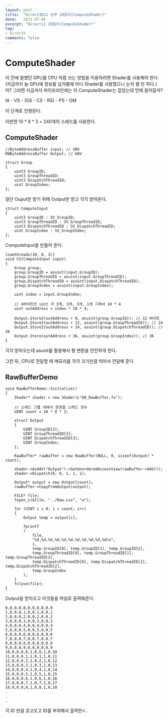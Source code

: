 ```yaml
---
layout: post
title:  "Direct3D11 공부 28일차(ComputeShader)"
date:   2021-07-06
excerpt: "Direct11 28일차(ComputeShader)"
tag:
- DirectX
comments: false
---
```


# ComputeShader
이 전에 말했던 GPU를 CPU 처럼 쓰는 방법을 이용하려면 Shader를 사용해야 한다.(지금까지 늘 GPU에 정보를 넘겨줄때 마다 Shader를 사용했으니 눈치 챌 만 하다.) 어? 그러면 지금까지 파이프라인에는 이 ComputeShader는 없었는데 언제 들어갈까? 

IA - VS - (GS - CS - RS) - PS - OM

이 단계로 진행된다.

이번엔 10 * 8 * 3 = 240개의 스레드를 사용한다.
## ComputeShader
```
//ByteAddressBuffer input; // SRV
RWByteAddressBuffer Output; // UAV

struct Group
{
    uint3 GroupID;
    uint3 GroupThreadID;
    uint3 DispatchThreadID;
    uint GroupIndex;
};
```
일단 Ouput만 받기 위해 Output만 받고 각각 받아온다.
```
struct ComputeInput
{
    uint3 GroupID : SV_GroupID;
    uint3 GroupThreadID : SV_GroupThreadID;
    uint3 DispatchThreadID : SV_DispatchThreadID;
    uint GroupIndex : SV_GroupIndex;
};
```
ComputeInput을 만들어 준다.
```
[numthreads(10, 8, 3)]
void CS(ComputeInput input)
{
    Group group;
    group.GroupID = asuint(input.GroupID);
    group.GroupThreadID = asuint(input.GroupThreadID);
    group.DispatchThreadID = asuint(input.DispatchThreadID);
    group.GroupIndex = asuint(input.GroupIndex);
    
    uint index = input.GroupIndex;
    
    // 4바이트인 uint 가 3개, 3개, 3개, 1개 그래서 10 * 4
    uint outAddress = index * 10 * 4;
    
    Output.Store3(outAddress + 0, asuint(group.GroupID)); // 12 바이트
    Output.Store3(outAddress + 12, asuint(group.GroupThreadID)); // 24
    Output.Store3(outAddress + 24, asuint(group.DispatchThreadID)); // 36
    Output.Store(outAddress + 36, asuint(group.GroupIndex)); // 36
}
```
각각 받아오는데 asuint를 활용해서 형 변환을 안전하게 한다.

그런 뒤, CPU로 전달할 때 메모리를 각각 크기만큼 띄어서 전달해 준다.

## RawBufferDemo
```
void RawBufferDemo::Initialize()
{
	Shader* shader = new Shader(L"60_RawBuffer.fx");

	// 스레드 그룹 내에서 운영할 스레드 갯수
	UINT count = 10 * 8 * 3;

	struct Output
	{
		UINT GroupID[3];
		UINT GroupThreadID[3];
		UINT DispatchThreadID[3];
		UINT GroupIndex;
	};

	RawBuffer* rawBuffer = new RawBuffer(NULL, 0, sizeof(Output) * count);

	shader->AsUAV("Output")->SetUnorderedAccessView(rawBuffer->UAV());
	shader->Dispatch(0, 0, 1, 1, 1);

	Output* output = new Output[count];
	rawBuffer->CopyFromOutput(output);

	FILE* file;
	fopen_s(&file, "../Raw.csv", "w");

	for (UINT i = 0; i < count; i++)
	{
		Output temp = output[i];

		fprintf
		(
			file,
			"%d,%d,%d,%d,%d,%d,%d,%d,%d,%d,%d\n",
			i,
			temp.GroupID[0], temp.GroupID[1], temp.GroupID[2],
			temp.GroupThreadID[0], temp.GroupThreadID[1], temp.GroupThreadID[2],
			temp.DispatchThreadID[0], temp.DispatchThreadID[1], temp.DispatchThreadID[2],
			temp.GroupIndex
		);
	}
	fclose(file);
}
```
Output을 받아오고 이것들을 파일로 출력해준다.
```
0,0,0,0,0,0,0,0,0,0,0
1,0,0,0,1,0,0,1,0,0,1
2,0,0,0,2,0,0,2,0,0,2
3,0,0,0,3,0,0,3,0,0,3
4,0,0,0,4,0,0,4,0,0,4
5,0,0,0,5,0,0,5,0,0,5
6,0,0,0,6,0,0,6,0,0,6
7,0,0,0,7,0,0,7,0,0,7
8,0,0,0,8,0,0,8,0,0,8
9,0,0,0,9,0,0,9,0,0,9
10,0,0,0,0,1,0,0,1,0,10
11,0,0,0,1,1,0,1,1,0,11
12,0,0,0,2,1,0,2,1,0,12
13,0,0,0,3,1,0,3,1,0,13
14,0,0,0,4,1,0,4,1,0,14
15,0,0,0,5,1,0,5,1,0,15
16,0,0,0,6,1,0,6,1,0,16
17,0,0,0,7,1,0,7,1,0,17
18,0,0,0,8,1,0,8,1,0,18
.
.
.
```
각 ID 만큼 갖고오고 ID를 부여해서 출력한ㄷ.